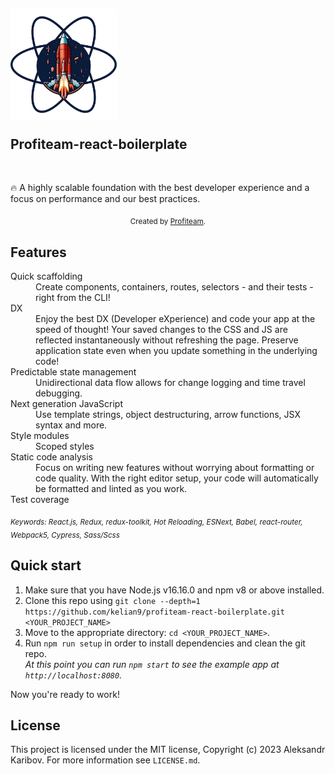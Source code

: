 <h2>
	<img src="https://github.com/kelian9/profiteam-react-boilerplate-brand/blob/main/assets/boilerplate.png" alt="profiteam react boilerplate banner" align="center" style="width: 170px; height: 179.68px;" />
	<br />
	<br />
	Profiteam-react-boilerplate
</h2>
<br />

🔥 A highly scalable foundation with the best developer experience and a focus on performance and our best practices.

<div align="center">
  <sub>Created by <a href="t.me/kelian9">Profiteam</a>.</sub>
</div>

## Features

<dl>
  <dt>Quick scaffolding</dt>
  <dd>Create components, containers, routes, selectors - and their tests - right from the CLI!</dd>

  <dt>DX</dt>
  <dd>Enjoy the best DX (Developer eXperience) and code your app at the speed of thought! Your saved changes to the CSS and JS are reflected instantaneously without refreshing the page. Preserve application state even when you update something in the underlying code!</dd>

  <dt>Predictable state management</dt>
  <dd>Unidirectional data flow allows for change logging and time travel debugging.</dd>

  <dt>Next generation JavaScript</dt>
  <dd>Use template strings, object destructuring, arrow functions, JSX syntax and more.</dd>

  <dt>Style modules</dt>
  <dd>Scoped styles</dd>

  <dt>Static code analysis</dt>
  <dd>Focus on writing new features without worrying about formatting or code quality. With the right editor setup, your code will automatically be formatted and linted as you work.</dd>

  <dt>Test coverage</dt>
  <dd></dd>
</dl>

<sub><i>Keywords: React.js, Redux, redux-toolkit, Hot Reloading, ESNext, Babel, react-router, Webpack5, Cypress, Sass/Scss</i></sub>

## Quick start

1.  Make sure that you have Node.js v16.16.0 and npm v8 or above installed.
2.  Clone this repo using `git clone --depth=1 https://github.com/kelian9/profiteam-react-boilerplate.git <YOUR_PROJECT_NAME>`
3.  Move to the appropriate directory: `cd <YOUR_PROJECT_NAME>`.<br />
4.  Run `npm run setup` in order to install dependencies and clean the git repo.<br />
    _At this point you can run `npm start` to see the example app at `http://localhost:8080`._

Now you're ready to work!

## License

This project is licensed under the MIT license, Copyright (c) 2023 Aleksandr Karibov. For more information see `LICENSE.md`.
